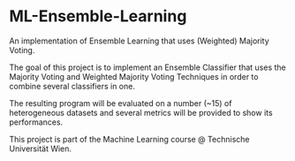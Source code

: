 # ML-Ensemble-Learning
An implementation of Ensemble Learning that uses (Weighted) Majority Voting.


The goal of this project is to implement an Ensemble Classifier that uses the Majority Voting and Weighted Majority Voting Techniques in order to combine several classifiers in one.

The resulting program will be evaluated on a number (~15) of heterogeneous datasets and several metrics will be provided to show its performances.

This project is part of the Machine Learning course @ Technische Universität Wien.
